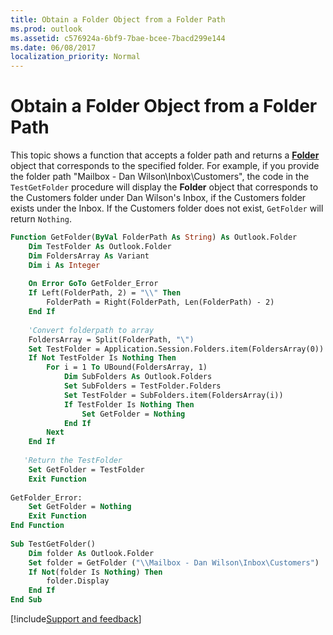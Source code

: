 ```yaml
---
title: Obtain a Folder Object from a Folder Path
ms.prod: outlook
ms.assetid: c576924a-6bf9-7bae-bcee-7bacd299e144
ms.date: 06/08/2017
localization_priority: Normal
---
```



# Obtain a Folder Object from a Folder Path

This topic shows a function that accepts a folder path and returns a  **[Folder](../../../api/Outlook.Folder.md)** object that corresponds to the specified folder. For example, if you provide the folder path "Mailbox - Dan Wilson\Inbox\Customers", the code in the `TestGetFolder` procedure will display the **Folder** object that corresponds to the Customers folder under Dan Wilson's Inbox, if the Customers folder exists under the Inbox. If the Customers folder does not exist, `GetFolder` will return `Nothing`.


```vb
Function GetFolder(ByVal FolderPath As String) As Outlook.Folder 
    Dim TestFolder As Outlook.Folder 
    Dim FoldersArray As Variant 
    Dim i As Integer 
 
    On Error GoTo GetFolder_Error 
    If Left(FolderPath, 2) = "\\" Then 
        FolderPath = Right(FolderPath, Len(FolderPath) - 2) 
    End If 
    
    'Convert folderpath to array 
    FoldersArray = Split(FolderPath, "\") 
    Set TestFolder = Application.Session.Folders.item(FoldersArray(0)) 
    If Not TestFolder Is Nothing Then 
        For i = 1 To UBound(FoldersArray, 1) 
            Dim SubFolders As Outlook.Folders 
            Set SubFolders = TestFolder.Folders 
            Set TestFolder = SubFolders.item(FoldersArray(i)) 
            If TestFolder Is Nothing Then 
                Set GetFolder = Nothing 
            End If 
        Next 
    End If 
     
   'Return the TestFolder 
    Set GetFolder = TestFolder 
    Exit Function 
 
GetFolder_Error: 
    Set GetFolder = Nothing 
    Exit Function 
End Function 
 
Sub TestGetFolder() 
    Dim folder As Outlook.Folder 
    Set folder = GetFolder ("\\Mailbox - Dan Wilson\Inbox\Customers") 
    If Not(folder Is Nothing) Then 
        folder.Display 
    End If 
End Sub
```

[!include[Support and feedback](~/includes/feedback-boilerplate.md)]
